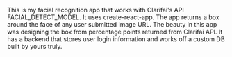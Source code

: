This is my facial recognition app that works with Clarifai's API FACIAL_DETECT_MODEL. It uses create-react-app. The app returns a box around the face of any user submitted image URL. The beauty in this app was
designing the box from percentage points returned from Clarifai API. It has a backend that stores
user login information and works off a custom DB built by yours truly.
